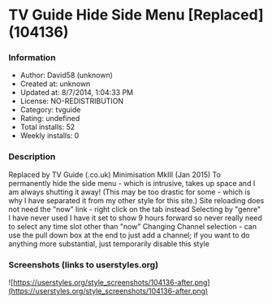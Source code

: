 # TV Guide Hide Side Menu [Replaced] (104136)

### Information
- Author: David58 (unknown)
- Created at: unknown
- Updated at: 8/7/2014, 1:04:33 PM
- License: NO-REDISTRIBUTION
- Category: tvguide
- Rating: undefined
- Total installs: 52
- Weekly installs: 0


### Description
Replaced by TV Guide (.co.uk) Minimisation MkIII (Jan 2015)
To permanently hide the side menu - which is intrusive, takes up space and I am always shutting it away!
(This may be too drastic for some - which is why I have separated it from my other style for this site.)
Site reloading does not need the "now" link - right click on the tab instead
Selecting by "genre" I have never used
I have it set to show 9 hours forward so never really need to select any time slot other than "now"
Changing Channel selection - can use the pull down box at the end to just add a channel; if you want to do anything more substantial, just temporarily disable this style


### Screenshots (links to userstyles.org)
![https://userstyles.org/style_screenshots/104136-after.png](https://userstyles.org/style_screenshots/104136-after.png)


